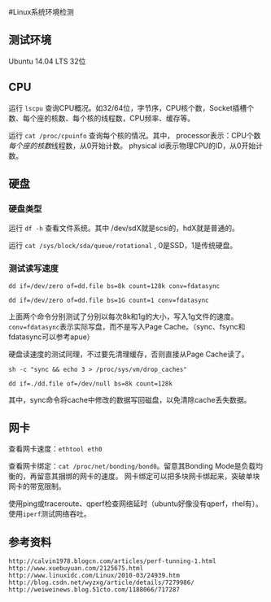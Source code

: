 #Linux系统环境检测

## 测试环境

Ubuntu 14.04 LTS 32位

## CPU

运行 `lscpu` 查询CPU概况。如32/64位，字节序，CPU核个数，Socket插槽个数、每个座的核数、每个核的线程数，CPU频率、缓存等。

运行 `cat /proc/cpuinfo` 查询每个核的情况。其中，
processor表示：CPU个数*每个座的核数*线程数，从0开始计数。
physical id表示物理CPU的ID，从0开始计数。

## 硬盘

### 硬盘类型

运行 `df -h` 查看文件系统。其中 /dev/sdX就是scsi的，hdX就是普通的。

运行 `cat /sys/block/sda/queue/rotational` , 0是SSD，1是传统硬盘。

### 测试读写速度

`dd if=/dev/zero of=dd.file bs=8k count=128k conv=fdatasync`

`dd if=/dev/zero of=dd.file bs=1G count=1 conv=fdatasync`

上面两个命令分别测试了分别以每次8k和1g的大小，写入1g文件的速度。`conv=fdatasync`表示实际写盘，而不是写入Page Cache。（sync、fsync和fdatasync可以参考apue）

硬盘读速度的测试同理，不过要先清理缓存，否则直接从Page Cache读了。

`sh -c "sync && echo 3 > /proc/sys/vm/drop_caches"`

`dd if=./dd.file of=/dev/null bs=8k count=128k`

其中，sync命令将cache中修改的数据写回磁盘，以免清除cache丢失数据。

## 网卡

查看网卡速度：`ethtool eth0`

查看网卡绑定：`cat /proc/net/bonding/bond0`。留意其Bonding Mode是负载均衡的，再留意其捆绑的网卡的速度。
网卡绑定可以把多块网卡绑起来，突破单块网卡的带宽限制。

使用ping或traceroute、qperf检查网络延时（ubuntu好像没有qperf，rhel有）。使用`iperf`测试网络吞吐。

## 参考资料

	http://calvin1978.blogcn.com/articles/perf-tunning-1.html
	http://www.xuebuyuan.com/2125675.html
	http://www.linuxidc.com/Linux/2010-03/24939.htm
	http://blog.csdn.net/wyzxg/article/details/7279986/
	http://weiweinews.blog.51cto.com/1188066/717287


